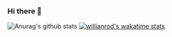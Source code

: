 ### Hi there 👋
![Anurag's github stats](https://github-readme-stats.vercel.app/api?username=Williams25&count_private=true&show_icons=true&theme=tokyonight)
[![willianrod's wakatime stats](https://github-readme-stats.vercel.app/api/wakatime?username=Williams25)](https://github.com/anuraghazra/github-readme-stats)
<!--
**Williams25/Williams25** is a ✨ _special_ ✨ repository because its `README.md` (this file) appears on your GitHub profile.

Here are some ideas to get you started:

- 🔭 I’m currently working on ...
- 🌱 I’m currently learning ...
- 👯 I’m looking to collaborate on ...
- 🤔 I’m looking for help with ...
- 💬 Ask me about ...
- 📫 How to reach me: ...
- 😄 Pronouns: ...
- ⚡ Fun fact: ...
-->
